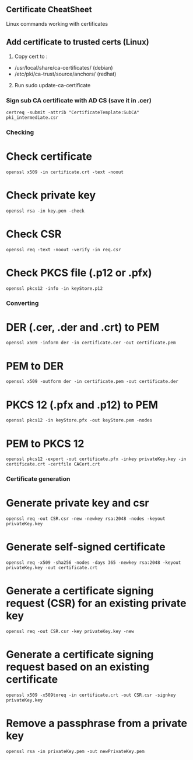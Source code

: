 ## Certificate CheatSheet
Linux commands working with certificates

## Add certificate to trusted certs (Linux)
1. Copy cert to :
* /usr/local/share/ca-certificates/ (debian) 
* /etc/pki/ca-trust/source/anchors/ (redhat)

2. Run sudo update-ca-certificate

### Sign sub CA certificate with AD CS (save it in .cer)
```certreq -submit -attrib "CertificateTemplate:SubCA" pki_intermediate.csr```

### Checking 
# Check certificate
```openssl x509 -in certificate.crt -text -noout```

# Check private key 
```openssl rsa -in key.pem -check```

# Check CSR 
```openssl req -text -noout -verify -in req.csr```

# Check PKCS file (.p12 or .pfx)
```openssl pkcs12 -info -in keyStore.p12```


### Converting
# DER (.cer, .der and .crt) to PEM
```openssl x509 -inform der -in certificate.cer -out certificate.pem```

# PEM to DER
```openssl x509 -outform der -in certificate.pem -out certificate.der```

# PKCS 12 (.pfx and .p12) to PEM
```openssl pkcs12 -in keyStore.pfx -out keyStore.pem -nodes```

# PEM to PKCS 12 
```openssl pkcs12 -export -out certificate.pfx -inkey privateKey.key -in certificate.crt -certfile CACert.crt```


### Certificate generation
# Generate private key and csr
```openssl req -out CSR.csr -new -newkey rsa:2048 -nodes -keyout privateKey.key```

# Generate self-signed certificate
```openssl req -x509 -sha256 -nodes -days 365 -newkey rsa:2048 -keyout privateKey.key -out certificate.crt```

# Generate a certificate signing request (CSR) for an existing private key 
```openssl req -out CSR.csr -key privateKey.key -new```

# Generate a certificate signing request based on an existing certificate 
```openssl x509 -x509toreq -in certificate.crt -out CSR.csr -signkey privateKey.key```

# Remove a passphrase from a private key 
```openssl rsa -in privateKey.pem -out newPrivateKey.pem```